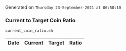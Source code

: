 Generated on `Thursday 23-September-2021 at 06:50:10`

### Current to Target Coin Ratio
`current_coin_ratio.sh`

Date|Current|Target|Ratio
---|---|---|---
